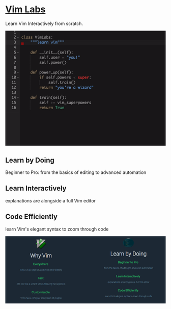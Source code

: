 # [Vim Labs](https://www.vimlabs.world/)

Learn Vim Interactively from scratch.

<a href="https://www.vimlabs.world/">![Vim Labs](site/static/img/vim-labs-demo.gif)</a>

## Learn by Doing
Beginner to Pro: from the basics of editing to advanced automation

## Learn Interactively 
explanations are alongside a full Vim editor

## Code Efficiently 
learn Vim's elegant syntax to zoom through code


<a href="https://www.vimlabs.world/">![Vim Labs](site/static/img/vim-labs-why.png)</a>
